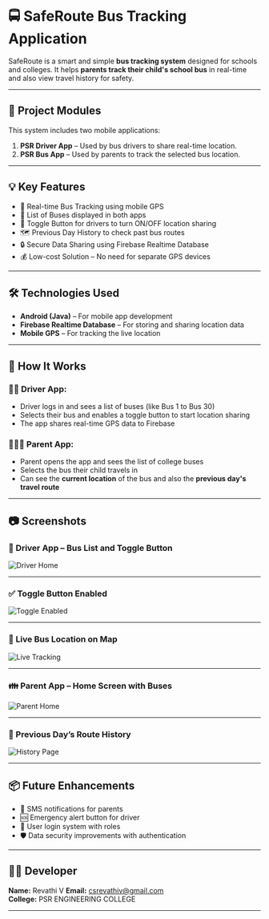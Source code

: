 # 🚍 SafeRoute Bus Tracking Application

SafeRoute is a smart and simple **bus tracking system** designed for schools and colleges. It helps **parents track their child's school bus** in real-time and also view travel history for safety.

---

## 🧩 Project Modules

This system includes two mobile applications:

1. **PSR Driver App** – Used by bus drivers to share real-time location.
2. **PSR Bus App** – Used by parents to track the selected bus location.

---

## 💡 Key Features

- 📍 Real-time Bus Tracking using mobile GPS
- 🚌 List of Buses displayed in both apps
- 🔄 Toggle Button for drivers to turn ON/OFF location sharing
- 🗺️ Previous Day History to check past bus routes
- 🔒 Secure Data Sharing using Firebase Realtime Database
- 💰 Low-cost Solution – No need for separate GPS devices

---

## 🛠️ Technologies Used

- **Android (Java)** – For mobile app development  
- **Firebase Realtime Database** – For storing and sharing location data  
- **Mobile GPS** – For tracking the live location  

---

## 📲 How It Works

### 👨‍✈️ Driver App:
- Driver logs in and sees a list of buses (like Bus 1 to Bus 30)
- Selects their bus and enables a toggle button to start location sharing
- The app shares real-time GPS data to Firebase

### 👨‍👩‍👧 Parent App:
- Parent opens the app and sees the list of college buses
- Selects the bus their child travels in
- Can see the **current location** of the bus and also the **previous day's travel route**

---

## 📷 Screenshots

### 🚖 Driver App – Bus List and Toggle Button  
![Driver Home](./driver%20app%20bus%20count.jpg)

---

### ✅ Toggle Button Enabled  
![Toggle Enabled](./location%20sharing%20enbled.jpg)

---

### 📍 Live Bus Location on Map  
![Live Tracking](./bus%20location%20history%20.jpg)

---

### 👪 Parent App – Home Screen with Buses  
![Parent Home](./bus%20number%20in%20parent%20app.jpg)

---

### 📅 Previous Day’s Route History  
![History Page](./real%20bus%20history.jpg)

---

## 📦 Future Enhancements

- 🔔 SMS notifications for parents  
- 🆘 Emergency alert button for driver  
- 👤 User login system with roles  
- 🛡️ Data security improvements with authentication  

---

## 🙋‍♂️ Developer

**Name:** Revathi V
**Email:** csrevathiv@gmail.com  
**College:** PSR ENGINEERING COLLEGE

---

